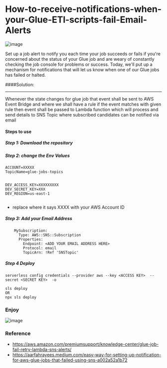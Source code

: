# How-to-receive-notifications-when-your-Glue-ETl-scripts-fail-Email-Alerts

![image](https://user-images.githubusercontent.com/39345855/199550250-5fb8e90d-6855-4e89-a038-d51f124f556d.png)

Set up a job alert to notify you each time your job succeeds or fails if you're concerned about the status of your Glue job and are weary of constantly checking the job console for problems or success. Today, we'll put up a mechanism for notifications that will let us know when one of our Glue jobs has failed or halted.

####Solution:

---------------------------------------------------------------------
Whenever the state changes for glue job that event shall be sent to AWS Event Bridge and where we shall have a rule if the event matches with given rule then event shall be passed to Lambda function which will process and send details to SNS Topic where subscribed candidates can be notified via email 

#### Steps to use 

##### Step 1: Download the repository

##### Step 2: change the Env Values 
```
ACCOUNT=XXXXX
TopicName=glue-jobs-topics


DEV_ACCESS_KEY=XXXXXXXXX
DEV_SECRET_KEY=XXX
DEV_REGION=us-east-1


```

* replace where it says XXXX with your AWS Account ID

##### Step 3: Add your Email Address

```
    MySubscription:
      Type: AWS::SNS::Subscription
      Properties:
        Endpoint: <ADD YOUR EMAIL ADDRESS HERE>
        Protocol: email
        TopicArn: !Ref 'SNSTopic'
```


##### Step 4 Deploy

```
serverless config credentials --provider aws --key <ACCESS KEY>  --secret <SECRET KEY>  -o

sls deploy
OR
npx sls deploy

```

### Enjoy 
![image](https://user-images.githubusercontent.com/39345855/199551616-eaedf846-6f59-480d-8eaf-73eccb5bdab8.png)



### Reference 

* https://aws.amazon.com/premiumsupport/knowledge-center/glue-job-fail-retry-lambda-sns-alerts/
* https://aarfahrayees.medium.com/easy-way-for-setting-up-notification-for-aws-glue-jobs-that-failed-using-sns-a002a52a1b72

